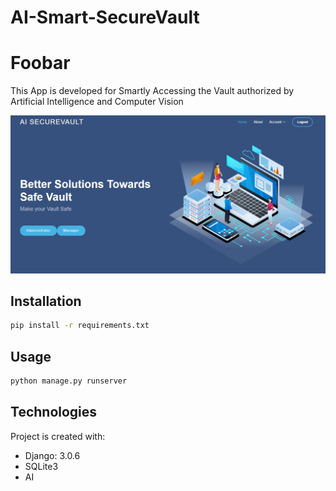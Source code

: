 # AI-Smart-SecureVault

# Foobar

This App is developed for Smartly Accessing the Vault authorized by Artificial Intelligence and Computer Vision


![Homeage](./static/screenshot_1_homepage.jpg)

## Installation


```bash
pip install -r requirements.txt
```

## Usage

```python
python manage.py runserver
```

## Technologies
Project is created with:
* Django: 3.0.6
* SQLite3
* AI